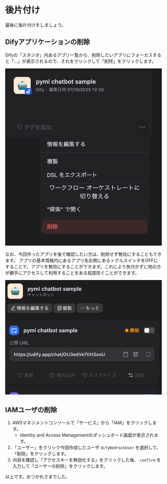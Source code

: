 # 後片付け

最後に後片付けをしましょう。

## Difyアプリケーションの削除

Difyの「スタジオ」内あるアプリ一覧から、削除したいアプリにフォーカスすると「…」が表示されるので、それをクリックして「削除」をクリックします。

![Dify アプリ削除](/images/books/pyml-niigata-dify/cleanup_dify_app.png "Dify アプリ削除")

なお、今回作ったアプリを後で確認したい方は、削除せず無効にすることもできます。
アプリの基本情報内にあるアプリ名右側にあるトグルスイッチをOFFにすることで、アプリを無効にすることができます。これにより気付かずに他の方が勝手にアクセスして利用することをある程度防ぐことができます。

![Dify アプリ無効化](/images/books/pyml-niigata-dify/cleanup_dify_app_disabled.png "Dify アプリ無効化")

## IAMユーザの削除

1. AWSマネジメントコンソールで「サービス」から「IAM」をクリックします。
    - Identity and Access Managementのダッシュボード画面が表示されます。
2. 「ユーザー」をクリック今回作成したユーザ `difyBedrockUser` を選択して、「削除」をクリックします。
3. 内容を確認し「アクセスキーを無効化する」をクリックした後、 `confirm` を入力して「ユーザーの削除」をクリックします。

以上です。おつかれさまでした。

